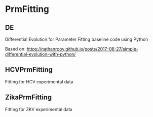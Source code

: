 # PrmFitting

## DE

 Differential Evolution for Parameter Fitting baseline code using Python
 
 Based on: https://nathanrooy.github.io/posts/2017-08-27/simple-differential-evolution-with-python/
 
 ## HCVPrmFitting
 
 Fitting for HCV experimental data

 ## ZikaPrmFitting

 Fitting for ZKV experimental data
